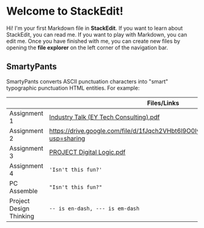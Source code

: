 # Welcome to StackEdit!

Hi! I'm your first Markdown file in **StackEdit**. If you want to learn about StackEdit, you can read me. If you want to play with Markdown, you can edit me. Once you have finished with me, you can create new files by opening the **file explorer** on the left corner of the navigation bar.

## SmartyPants

SmartyPants converts ASCII punctuation characters into "smart" typographic punctuation HTML entities. For example:

|                           |Files/Links                    |
|---------------------------|-------------------------------|
|Assignment 1               |[Industry Talk (EY Tech Consulting).pdf](https://github.com/user-attachments/files/18557902/Industry.Talk.EY.Tech.Consulting.pdf)           |
|Assignment 2               |https://drive.google.com/file/d/1fJqch2VHbt6l9O0Iyh8p4al5WYoepm1N/view?usp=sharing            |
|Assignment 3               |[PROJECT Digital Logic.pdf](https://github.com/user-attachments/files/18557937/PROJECT.Digital.Logic.pdf)|
|Assignment 4               |`'Isn't this fun?'`            |
|PC Assemble                |`"Isn't this fun?"`            |
|Project Design Thinking    |`-- is en-dash, --- is em-dash`|



